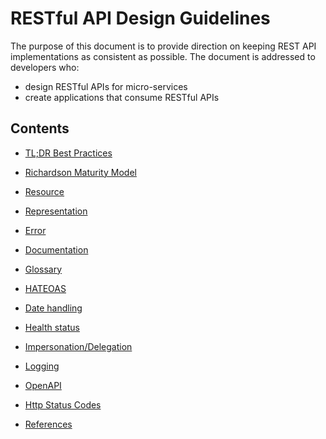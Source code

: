 # RESTful API Design Guidelines

The purpose of this document is to provide direction on keeping REST API implementations as consistent as possible. The document is addressed to developers who:

* design RESTful APIs for micro-services
* create applications that consume RESTful APIs

## Contents

* [TL;DR Best Practices](BestPractices.md)
* [Richardson Maturity Model](RichardsonMaturityModel.md)
* [Resource](Resource.md)
* [Representation](Representation.md)
* [Error](Error.md)
* [Documentation](#documentation)
* [Glossary](Glossary.md)
* [HATEOAS](Hateoas.md)
* [Date handling](DateTime.md)
* [Health status](health-endpoint.md)
* [Impersonation/Delegation](Impersonation.md)
* [Logging](Logging.md)
* [OpenAPI](OpenAPI.md)
* [Http Status Codes](HTTP-STATUS-CODES.md)
  
* [References](References.md)